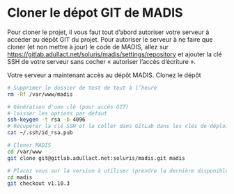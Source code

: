 Cloner le dépot GIT de MADIS
============================

Pour cloner le projet, il vous faut tout d’abord autoriser votre serveur à accéder au dépôt GIT du projet. Pour autoriser le serveur à ne faire que cloner (et non mettre à jour) le code de MADIS, allez sur https://gitlab.adullact.net/soluris/madis/settings/repository et ajouter la clé SSH de votre serveur sans cocher « autoriser l’accès d’écriture ».

Votre serveur a maintenant accès au dépôt MADIS. Clonez le dépôt

```bash
# Supprimer le dossier de test de tout à l’heure
rm -Rf /var/www/madis

# Génération d'une clé (pour accès GIT)
# laisser les options par défaut
ssh-keygen -t rsa -b 4096
# Récupérer la clé SSH et la coller dans GitLab dans les clés de déploiements
cat ~/.ssh/id_rsa.pub

# Cloner MADIS
cd /var/www
git clone git@gitlab.adullact.net:soluris/madis.git madis

# Placez vous sur la version à utiliser (prendre la dernière disponible)
cd madis
git checkout v1.10.3
```
